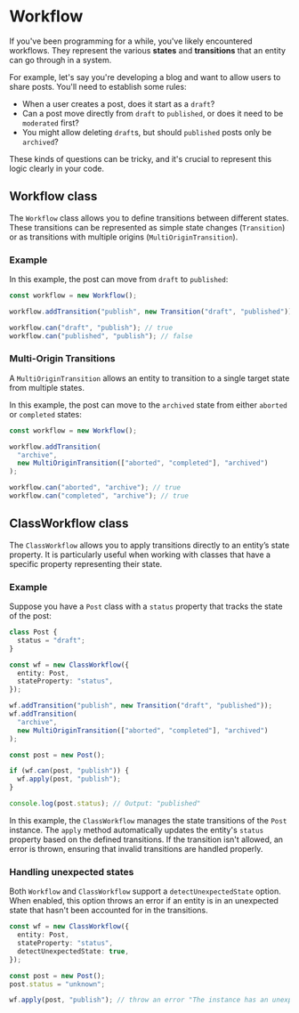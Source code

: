 # Workflow

If you've been programming for a while, you've likely encountered workflows. They represent the various **states** and **transitions** that an entity can go through in a system.

For example, let's say you're developing a blog and want to allow users to share posts. You'll need to establish some rules:

- When a user creates a post, does it start as a `draft`?
- Can a post move directly from `draft` to `published`, or does it need to be `moderated` first?
- You might allow deleting `draft`s, but should `published` posts only be `archived`?

These kinds of questions can be tricky, and it's crucial to represent this logic clearly in your code.

## Workflow class

The `Workflow` class allows you to define transitions between different states. These transitions can be represented as simple state changes (`Transition`) or as transitions with multiple origins (`MultiOriginTransition`).

### Example

In this example, the post can move from `draft` to `published`:
```ts
const workflow = new Workflow();

workflow.addTransition("publish", new Transition("draft", "published"));

workflow.can("draft", "publish"); // true
workflow.can("published", "publish"); // false
```

### Multi-Origin Transitions

A `MultiOriginTransition` allows an entity to transition to a single target state from multiple states.

In this example, the post can move to the `archived` state from either `aborted` or `completed` states:
```ts
const workflow = new Workflow();

workflow.addTransition(
  "archive",
  new MultiOriginTransition(["aborted", "completed"], "archived")
);

workflow.can("aborted", "archive"); // true
workflow.can("completed", "archive"); // true
```

## ClassWorkflow class

The `ClassWorkflow` allows you to apply transitions directly to an entity’s state property. It is particularly useful when working with classes that have a specific property representing their state.

### Example

Suppose you have a `Post` class with a `status` property that tracks the state of the post:

```ts
class Post {
  status = "draft";
}

const wf = new ClassWorkflow({
  entity: Post,
  stateProperty: "status",
});

wf.addTransition("publish", new Transition("draft", "published"));
wf.addTransition(
  "archive",
  new MultiOriginTransition(["aborted", "completed"], "archived")
);

const post = new Post();

if (wf.can(post, "publish")) {
  wf.apply(post, "publish");
}

console.log(post.status); // Output: "published"
```

In this example, the `ClassWorkflow` manages the state transitions of the `Post` instance. The `apply` method automatically updates the entity's `status` property based on the defined transitions. If the transition isn't allowed, an error is thrown, ensuring that invalid transitions are handled properly.

### Handling unexpected states

Both `Workflow` and `ClassWorkflow` support a `detectUnexpectedState` option. When enabled, this option throws an error if an entity is in an unexpected state that hasn't been accounted for in the transitions.

```ts
const wf = new ClassWorkflow({
  entity: Post,
  stateProperty: "status",
  detectUnexpectedState: true,
});

const post = new Post();
post.status = "unknown";

wf.apply(post, "publish"); // throw an error "The instance has an unexpected state 'unknown'"
```

